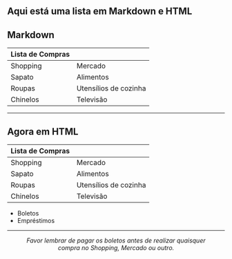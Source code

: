 Aqui está uma lista em Markdown e HTML
&nbsp;
---
Markdown
---
|Lista de Compras|  |
|---|---|
|Shopping|Mercado|
|Sapato|Alimentos|
|Roupas|Utensílios de cozinha|
|Chinelos|Televisão|
---
Agora em HTML
---
<table>
    <thead>
        <tr>
            <th>Lista de Compras<th>
        </tr>
    </thead>
    <tbody>
        <tr>
            <td>Shopping</td>
            <td>Mercado</td>
        </tr>
        <tr>
            <td>Sapato</td>
            <td>Alimentos</td>
        </tr>
        <tr>
            <td>Roupas</td>
            <td>Utensílios de cozinha</td>
        </tr>
        <tr>
            <td>Chinelos</td>
            <td>Televisão</td>
        </tr>
    </tbody>
</table>
<ul>
    <li>
    Boletos
    </li>
    <li>
    Empréstimos
    </li>
</ul>
<hr>
<p align="middle"><em> Favor lembrar de pagar os boletos antes de realizar quaisquer <br>compra no Shopping, Mercado ou outro.</em></p>